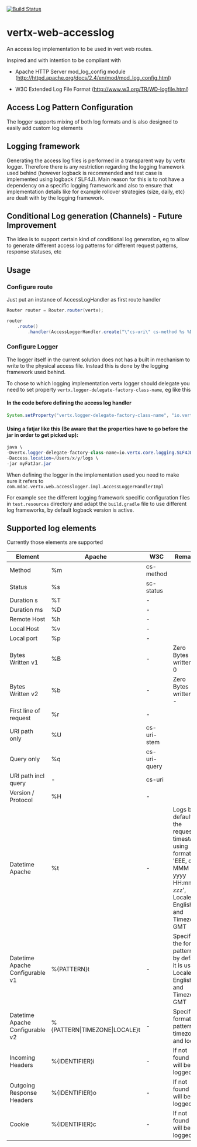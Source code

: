 [![Build Status](https://travis-ci.org/romanpierson/vertx-web-accesslog.svg?branch=master)](https://travis-ci.org/romanpierson/vertx-web-accesslog)

# vertx-web-accesslog

An access log implementation to be used in vert web routes.

Inspired and with intention to be compliant with

* Apache HTTP Server mod_log_config module (http://httpd.apache.org/docs/2.4/en/mod/mod_log_config.html)

* W3C Extended Log File Format (http://www.w3.org/TR/WD-logfile.html)

## Access Log Pattern Configuration

The logger supports mixing of both log formats and is also designed to easily add custom log elements

## Logging framework

Generating the access log files is performed in a transparent way by vertx logger. Therefore there is any restriction regarding the logging framework used behind (however logback is recommended and test case is implemented using logback / SLF4J). Main reason for this is to not have a dependency on a specific logging framework and also to ensure that implementation details like for example rollover strategies (size, daily, etc) are dealt with by the logging framework.


## Conditional Log generation (Channels) - Future Improvement

The idea is to support certain kind of conditional log generation, eg to allow to generate different access log patterns for different request patterns, response statuses, etc

## Usage

### Configure route

Just put an instance of AccessLogHandler as first route handler

```java
Router router = Router.router(vertx);

router
	.route()
		.handler(AccessLoggerHandler.create("\"cs-uri\" cs-method %s %D %T" ));
```

### Configure Logger

The logger itself in the current solution does not has a built in mechanism to write to the physical access file. Instead this is done by the logging framework used behind. 

To chose to which logging implementation vertx logger should delegate you need to set property `vertx.logger-delegate-factory-class-name`, eg like this

#### In the code before defining the access log handler

```java
System.setProperty("vertx.logger-delegate-factory-class-name", "io.vertx.core.logging.SLF4JLogDelegateFactory");
```

#### Using a fatjar like this (Be aware that the properties have to go before the jar in order to get picked up):

```java
java \
-Dvertx.logger-delegate-factory-class-name=io.vertx.core.logging.SLF4JLogDelegateFactory \
-Daccess.location=/Users/x/y/logs \
-jar myFatJar.jar 
```


When defining the logger in the implementation used you need to make sure it refers to `com.mdac.vertx.web.accesslogger.impl.AccessLoggerHandlerImpl`

For example see the different logging framework specific configuration files in `test.resources` directory and adapt the `build.gradle` file to use different log frameworks, by default logback version is active. 



## Supported log elements

Currently those elements are supported

Element | Apache | W3C | Remarks
----|------|------------| --------
Method | %m  | cs-method | |
Status | %s  | sc-status | |
Duration s | %T  | - |  |
Duration ms | %D  | - | |
Remote Host | %h  | - |  |
Local Host | %v  | - |  |
Local port | %p  | - |  |
Bytes Written v1 | %B | - | Zero Bytes written as 0 |
Bytes Written v2 | %b | - | Zero Bytes written as - |
First line of request | %r  | - | |
URI path only | %U | cs-uri-stem | |
Query only | %q | cs-uri-query | |
URI path incl query | - | cs-uri | |
Version / Protocol | %H | - | |
Datetime Apache | %t | - | Logs by default the request timestamp using format 'EEE, dd MMM yyyy HH:mm:ss zzz', Locale English and Timezone GMT  |
| Datetime Apache Configurable v1 | %{PATTERN}t | - | Specify the format pattern, by default it is used Locale English and Timezone GMT |
| Datetime Apache Configurable v2 | %{PATTERN\|TIMEZONE\|LOCALE}t | - | Specify format pattern, timezone and locale |
Incoming Headers | %{IDENTIFIER}i  | - | If not found - will be logged |
Outgoing Response Headers | %{IDENTIFIER}o  | - | If not found - will be logged |
Cookie | %{IDENTIFIER}c  | - | If not found - will be logged |





